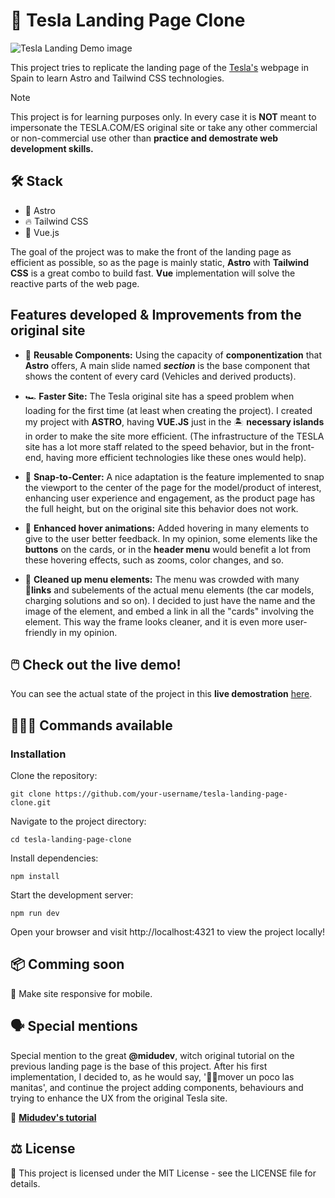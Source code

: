 
# 🚗 Tesla Landing Page Clone

![Tesla Landing Demo image](/public/readme_cover.avif)

This project tries to replicate the landing page of the [Tesla's](tesla.com/es_ES) webpage in Spain to learn Astro and Tailwind CSS technologies.

> [!NOTE]
> This project is for learning purposes only. In every case it is **NOT** meant to impersonate the TESLA.COM/ES original site or take any other commercial or non-commercial use other than **practice and demostrate web development skills.**

## 🛠️ Stack
- 🚀 Astro
- 🔥 Tailwind CSS
- 💚 Vue.js

The goal of the project was to make the front of the landing page as efficient as possible, so as the page is mainly static, **Astro** with **Tailwind CSS** is a great combo to build fast. **Vue** implementation will solve the reactive parts of the web page.

## Features developed & Improvements from the original site

- 🧩 **Reusable Components:** Using the capacity of **componentization** that **Astro** offers, A main slide named **_section_** is the base component that shows the content of every card (Vehicles and derived products).

- 🏎️ **Faster Site:** The Tesla original site has a speed problem when loading for the first time (at least when creating the project). I created my project with **ASTRO**, having **VUE.JS** just in the 🏝️ **necessary islands** in order to make the site more efficient. (The infrastructure of the TESLA site has a lot more staff related to the speed behavior, but in the front-end, having more efficient technologies like these ones would help).

- 🌟 **Snap-to-Center:** A nice adaptation is the feature implemented to snap the viewport to the center of the page for the model/product of interest, enhancing user experience and engagement, as the product page has the full height, but on the original site this behavior does not work.

- 🎈 **Enhanced hover animations:** Added hovering in many elements to give to the user better feedback. In my opinion, some elements like the **buttons** on the cards, or in the **header menu** would benefit a lot from these hovering effects, such as zooms, color changes, and so.

- 🧹 **Cleaned up menu elements:** The menu was crowded with many 🔗**links** and subelements of the actual menu elements (the car models, charging solutions and so on). I decided to just have the name and the image of the element, and embed a link in all the "cards" involving the element. This way the frame looks cleaner, and it is even more user-friendly in my opinion.

## 🖱️ Check out the live demo!

You can see the actual state of the project in this **live demostration** [here](https://tesla-landing.otroca.dev/).

## 👨🏻‍💻 Commands available

### Installation

Clone the repository:

    git clone https://github.com/your-username/tesla-landing-page-clone.git

Navigate to the project directory:

    cd tesla-landing-page-clone

Install dependencies:

    npm install

Start the development server:

    npm run dev

Open your browser and visit http://localhost:4321 to view the project locally!

## 📦 Comming soon

📝 Make site responsive for mobile.

## 🗣️ Special mentions

Special mention to the great **@midudev**, witch original tutorial on the previous landing page is the base of this project. After his first implementation, I decided to, as he would say, '🖐🏻mover un poco las manitas', and continue the project adding components, behaviours and trying to enhance the UX from the original Tesla site.

🔗 [**Midudev's tutorial**](https://www.youtube.com/watch?v=S_oLr_np4S8)


## ⚖️ License
📝 This project is licensed under the MIT License - see the LICENSE file for details.
